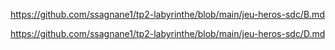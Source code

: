 https://github.com/ssagnane1/tp2-labyrinthe/blob/main/jeu-heros-sdc/B.md

https://github.com/ssagnane1/tp2-labyrinthe/blob/main/jeu-heros-sdc/D.md
